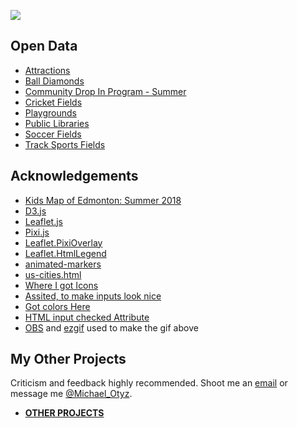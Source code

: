 <a href="https://edmonton-open-data.github.io/Edmonton-Fun-Places-for-Kids-II/" target="_blank">![](fun-places-kids-II.gif)</a>
## Open Data
- <a href="https://data.edmonton.ca/Facilities-and-Structures/Attractions/7yt8-7467" target="_blank">Attractions</a>
- <a href="https://data.edmonton.ca/Outdoor-Recreation/Ball-Diamonds/6mre-4inz" target="_blank">Ball Diamonds</a>
- <a href="https://data.edmonton.ca/Community-Services/Community-Drop-in-Program-Summer-2018/3dmm-v9f8" target="_blank">Community Drop In Program - Summer</a>
- <a href="https://data.edmonton.ca/Outdoor-Recreation/Cricket-Fields/8svr-ivxz" target="_blank">Cricket Fields</a>
- <a href="https://data.edmonton.ca/Outdoor-Recreation/Playgrounds/9nqb-w48x" target="_blank">Playgrounds</a>
- <a href="https://data.edmonton.ca/Community-Centres/Public-Libraries/jn25-zspi" target="_blank">Public Libraries</a>
- <a href="https://data.edmonton.ca/Outdoor-Recreation/Soccer-Fields/6avx-8i8e" target="_blank">Soccer Fields</a>
- <a href="https://data.edmonton.ca/Outdoor-Recreation/Track-Sports-Fields/ykrg-bwt7" target="_blank">Track Sports Fields</a>

## Acknowledgements
- <a href="https://edmonton.maps.arcgis.com/apps/webappviewer/index.html?id=bc0b9eed3d0d4ddf818a735c15460270" target="_blank">Kids Map of Edmonton: Summer 2018</a>
- <a href="https://d3js.org/" target="_blank">D3.js</a>
- <a href="https://leafletjs.com/" target="_blank">Leaflet.js</a>
- <a href="http://www.pixijs.com/" target="_blank">Pixi.js</a>
- <a href="https://github.com/manubb/Leaflet.PixiOverlay" target="_blank">Leaflet.PixiOverlay</a>
- <a href="https://github.com/consbio/Leaflet.HtmlLegend" target="_blank">Leaflet.HtmlLegend</a>
- <a href="https://manubb.github.io/Leaflet.PixiOverlay/animated-markers.html" target="_blank">animated-markers</a>
- <a href="https://manubb.github.io/Leaflet.PixiOverlay/us-cities.html" target="_blank">us-cities.html</a>
- <a href="https://icons8.com/" target="_blank">Where I got Icons</a>
- <a href="https://dc-js.github.io/dc.js/examples/html-legend.html" target="_blank">Assited, to make inputs look nice</a>
- <a href="https://www.canva.com/learn/100-color-combinations/" target="_blank">Got colors Here</a>
- <a href="https://www.w3schools.com/Tags/att_input_checked.asp" target="_blank">HTML input checked Attribute</a>
- <a href="https://obsproject.com/" target="_blank">OBS</a> and <a href="https://ezgif.com/" target="_blank">ezgif</a> used to make the gif above

## My Other Projects
Criticism and feedback highly recommended. Shoot me an <a href="https://mikelotis.github.io/#web" target="_blank">email</a> or message me <a href="https://twitter.com/Michael_Otyz" target="_blank">@Michael_Otyz</a>.
- <a href="https://mikelotis.github.io/" target="_blank"><strong>OTHER PROJECTS</strong></a>
  
